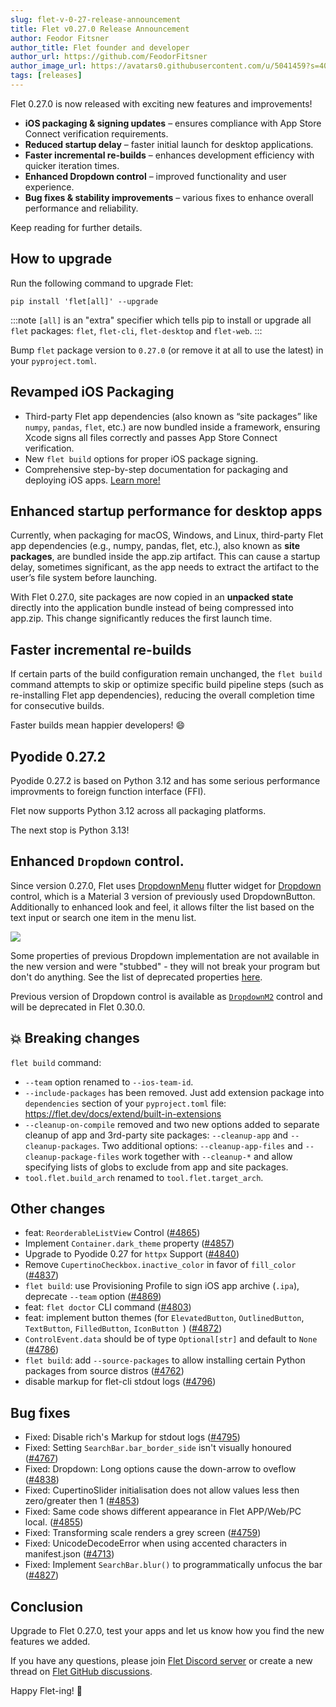 ```yaml
---
slug: flet-v-0-27-release-announcement
title: Flet v0.27.0 Release Announcement
author: Feodor Fitsner
author_title: Flet founder and developer
author_url: https://github.com/FeodorFitsner
author_image_url: https://avatars0.githubusercontent.com/u/5041459?s=400&v=4
tags: [releases]
---
```


Flet 0.27.0 is now released with exciting new features and improvements!

* **iOS packaging & signing updates** – ensures compliance with App Store Connect verification requirements.
* **Reduced startup delay** – faster initial launch for desktop applications.
* **Faster incremental re-builds** – enhances development efficiency with quicker iteration times.
* **Enhanced Dropdown control** – improved functionality and user experience.
* **Bug fixes & stability improvements** – various fixes to enhance overall performance and reliability.

Keep reading for further details.

## How to upgrade

Run the following command to upgrade Flet:

```
pip install 'flet[all]' --upgrade
```

:::note
`[all]` is an "extra" specifier which tells pip to install or upgrade all `flet` packages: `flet`, `flet-cli`, `flet-desktop` and `flet-web`.
:::

Bump `flet` package version to `0.27.0` (or remove it at all to use the latest) in your `pyproject.toml`.

## Revamped iOS Packaging

* Third-party Flet app dependencies (also known as “site packages” like `numpy`, `pandas`, `flet`, etc.) are now bundled inside a framework, ensuring Xcode signs all files correctly and passes App Store Connect verification.
* New `flet build` options for proper iOS package signing.
* Comprehensive step-by-step documentation for packaging and deploying iOS apps. [Learn more!](/docs/publish/ios)

## Enhanced startup performance for desktop apps

Currently, when packaging for macOS, Windows, and Linux, third-party Flet app dependencies (e.g., numpy, pandas, flet, etc.), also known as **site packages**, are bundled inside the app.zip artifact. This can cause a startup delay, sometimes significant, as the app needs to extract the artifact to the user’s file system before launching.

With Flet 0.27.0, site packages are now copied in an **unpacked state** directly into the application bundle instead of being compressed into app.zip. This change significantly reduces the first launch time.

## Faster incremental re-builds

If certain parts of the build configuration remain unchanged, the `flet build` command attempts to skip or optimize specific build pipeline steps (such as re-installing Flet app dependencies), reducing the overall completion time for consecutive builds.

Faster builds mean happier developers! 😄

## Pyodide 0.27.2

Pyodide 0.27.2 is based on Python 3.12 and has some serious performance improvments to foreign function interface (FFI).

Flet now supports Python 3.12 across all packaging platforms.

The next stop is Python 3.13!

## Enhanced `Dropdown` control.

Since version 0.27.0, Flet uses [DropdownMenu](https://api.flutter.dev/flutter/material/DropdownMenu) flutter widget for [Dropdown](/docs/controls/dropdown) control, which is a Material 3 version of previously used DropdownButton. Additionally to enhanced look and feel, it allows filter the list based on the text input or search one item in the menu list.

<img src="/img/docs/controls/dropdown/dropdown-search.gif" className="screenshot-20"/>
 
Some properties of previous Dropdown implementation are not available in the new version and were "stubbed" - they will not break your program but don't do anything. See the list of deprecated properties [here](/docs/controls/dropdown/#deprecated-dropdown-properties-and-events).

Previous version of Dropdown control is available as [`DropdownM2`](/docs/controls/dropdownm2) control and will be deprecated in Flet 0.30.0.

## 💥 Breaking changes

`flet build` command:
- `--team` option renamed to `--ios-team-id`.
- `--include-packages` has been removed. Just add extension package into `dependencies` section of your `pyproject.toml` file: https://flet.dev/docs/extend/built-in-extensions
- `--cleanup-on-compile` removed and two new options added to separate cleanup of app and 3rd-party site packages: `--cleanup-app` and `--cleanup-packages`. Two additional options: `--cleanup-app-files` and `--cleanup-package-files` work together with `--cleanup-*` and allow specifying lists of globs to exclude from app and site packages.
- `tool.flet.build_arch` renamed to `tool.flet.target_arch`.

## Other changes

* feat: `ReorderableListView` Control ([#4865](https://github.com/flet-dev/flet/pull/4865))
* Implement `Container.dark_theme` property ([#4857](https://github.com/flet-dev/flet/issues/4857))
* Upgrade to Pyodide 0.27 for `httpx` Support ([#4840](https://github.com/flet-dev/flet/issues/4840))
* Remove `CupertinoCheckbox.inactive_color` in favor of `fill_color` ([#4837](https://github.com/flet-dev/flet/issues/4837))
* `flet build`: use Provisioning Profile to sign iOS app archive (`.ipa`), deprecate `--team` option ([#4869](https://github.com/flet-dev/flet/issues/4869))
* feat: `flet doctor` CLI command ([#4803](https://github.com/flet-dev/flet/pull/4803))
* feat: implement button themes (for `ElevatedButton`, `OutlinedButton`, `TextButton`, `FilledButton`, `IconButton `) ([#4872](https://github.com/flet-dev/flet/pull/4872))
* `ControlEvent.data` should be of type `Optional[str]` and default to `None` ([#4786](https://github.com/flet-dev/flet/issues/4786))
* `flet build`: add `--source-packages` to allow installing certain Python packages from source distros ([#4762](https://github.com/flet-dev/flet/issues/4762))
* disable markup for flet-cli stdout logs ([#4796](https://github.com/flet-dev/flet/pull/4796))

## Bug fixes

* Fixed: Disable rich's Markup for stdout logs ([#4795](https://github.com/flet-dev/flet/issues/4795))
* Fixed: Setting `SearchBar.bar_border_side` isn't visually honoured ([#4767](https://github.com/flet-dev/flet/issues/4767))
* Fixed: Dropdown: Long options cause the down-arrow to oveflow ([#4838](https://github.com/flet-dev/flet/issues/4838))
* Fixed: CupertinoSlider initialisation does not allow values less then zero/greater then 1 ([#4853](https://github.com/flet-dev/flet/issues/4853))
* Fixed: Same code shows different appearance in Flet APP/Web/PC local. ([#4855](https://github.com/flet-dev/flet/issues/4855))
* Fixed: Transforming scale renders a grey screen ([#4759](https://github.com/flet-dev/flet/issues/4759))
* Fixed: UnicodeDecodeError when using accented characters in manifest.json ([#4713](https://github.com/flet-dev/flet/issues/4713))
* Fixed: Implement `SearchBar.blur()` to programmatically unfocus the bar ([#4827](https://github.com/flet-dev/flet/issues/4827))

## Conclusion

Upgrade to Flet 0.27.0, test your apps and let us know how you find the new features we added.

If you have any questions, please join [Flet Discord server](https://discord.gg/dzWXP8SHG8) or create a new thread
on [Flet GitHub discussions](https://github.com/flet-dev/flet/discussions).

Happy Flet-ing! 👾